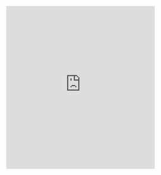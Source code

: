 <iframe style="border: 0; width: 400px; height: 439px;" src="https://bandcamp.com/EmbeddedPlayer/album=939058769/size=large/bgcol=333333/linkcol=ffffff/artwork=small/transparent=true/" seamless><a href="https://drinkupbuttercupphilly.bandcamp.com/album/born-and-thrown-on-a-hook
">Born And Thrown On A Hook | Drink Up Buttercup</a></iframe>
